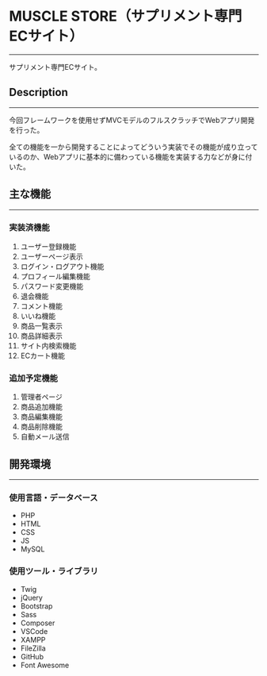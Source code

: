 # MUSCLE STORE（サプリメント専門ECサイト）
***
サプリメント専門ECサイト。

## Description
***
今回フレームワークを使用せずMVCモデルのフルスクラッチでWebアプリ開発を行った。

全ての機能を一から開発することによってどういう実装でその機能が成り立っているのか、Webアプリに基本的に備わっている機能を実装する力などが身に付いた。

## 主な機能
***
### 実装済機能
1. ユーザー登録機能
1. ユーザーページ表示
1. ログイン・ログアウト機能
1. プロフィール編集機能
1. パスワード変更機能
1. 退会機能
1. コメント機能
1. いいね機能
1. 商品一覧表示
1. 商品詳細表示
1. サイト内検索機能
1. ECカート機能

### 追加予定機能
1. 管理者ページ
1. 商品追加機能
1. 商品編集機能
1. 商品削除機能
1. 自動メール送信

## 開発環境
***
### 使用言語・データベース
- PHP
- HTML
- CSS
- JS
- MySQL
### 使用ツール・ライブラリ
- Twig
- jQuery
- Bootstrap
- Sass
- Composer
- VSCode
- XAMPP
- FileZilla
- GitHub
- Font Awesome